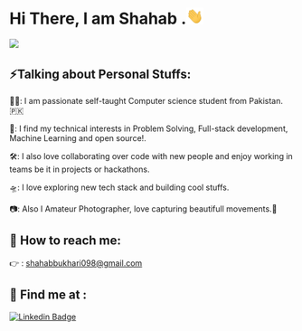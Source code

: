 <h1> Hi There, I am Shahab .<img src="https://raw.githubusercontent.com/ABSphreak/ABSphreak/master/gifs/Hi.gif" width="30px"></h1>
</h1>

<img src="https://media.giphy.com/media/836HiJc7pgzy8iNXCn/giphy.gif" width="500px">

## ⚡️Talking about Personal Stuffs:

👨‍💻: I am passionate self-taught Computer science student from Pakistan.🇵🇰

👾:  I find my technical interests in Problem Solving, Full-stack development, Machine Learning and open source!.

🛠: I also love collaborating over code with new people and enjoy working in teams be it in projects or hackathons.

🛸: I love exploring new tech stack and building cool stuffs.

📷: Also I Amateur Photographer, love capturing beautifull movements.🎴



## 💌 How to reach me:
👉 : shahabbukhari098@gmail.com




## 🙌 Find me at :
[![Linkedin Badge](https://img.shields.io/badge/-LinkedIn-blue?style=flat-square&logo=Linkedin&logoColor=white&link=https://www.linkedin.com/in/hemanthkollipara/)](https://www.linkedin.com/in/syed-shahab-shah-bukhari-33169a183/)
